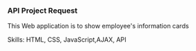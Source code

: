 ﻿### API Project Request

This Web application is to show employee's information cards

Skills: HTML, CSS, JavaScript,AJAX, API 
